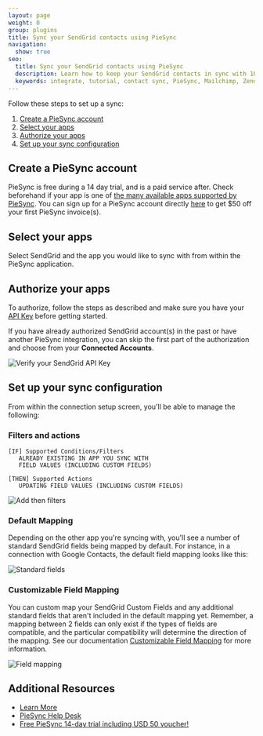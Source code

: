 ```yaml
---
layout: page
weight: 0
group: plugins
title: Sync your SendGrid contacts using PieSync
navigation:
  show: true
seo:
  title: Sync your SendGrid contacts using PieSync
  description: Learn how to keep your SendGrid contacts in sync with 100+ other apps using PieSync
  keywords: integrate, tutorial, contact sync, PieSync, Mailchimp, Zendesk, Salesforce, HubSpot, Quickbooks
---
```


Follow these steps to set up a sync:

1. [Create a PieSync account](#-Create-a-PieSync-account)
2. [Select your apps](#Select-your-apps)
3. [Authorize your apps](#Authorize-your-apps)
4. [Set up your sync configuration](#Set-up-your-sync-configuration)


## Create a PieSync account

PieSync is free during a 14 day trial, and is a paid service after. Check beforehand if your app is one of [the many available apps supported by PieSync](https://www.piesync.com/sendgrid). You can sign up for a PieSync account directly [here](https://app.piesync.com/referrer/2gc9v) to get $50 off your first PieSync invoice(s).


## Select your apps

Select SendGrid and the app you would like to sync with from within the PieSync application.


## Authorize your apps

To authorize, follow the steps as described and make sure you have your [API Key]({{root_url}}/ui/account-and-settings/api-keys/) before getting started.

If you have already authorized SendGrid account(s) in the past or have another PieSync integration, you can skip the first part of the authorization and choose from your **Connected Accounts**.

![]({{root_url}}/img/piesync-verify-api-key.png "Verify your SendGrid API Key")

## Set up your sync configuration

From within the connection setup screen, you'll be able to manage the following:

### Filters and actions

```
[IF] Supported Conditions/Filters
   ALREADY EXISTING IN APP YOU SYNC WITH
   FIELD VALUES (INCLUDING CUSTOM FIELDS)
```

```
[THEN] Supported Actions
   UPDATING FIELD VALUES (INCLUDING CUSTOM FIELDS)
```

![]({{root_url}}/img/piesync-if-then-filters.png "Add then filters")

### Default Mapping

Depending on the other app you're syncing with, you'll see a number of standard SendGrid fields being mapped by default. For instance, in a connection with Google Contacts, the default field mapping looks like this:

![]({{root_url}}/img/piesync-default-fields.png "Standard fields")


### Customizable Field Mapping

You can custom map your SendGrid Custom Fields and any additional standard fields that aren't included in the default mapping yet. Remember, a mapping between 2 fields can only exist if the types of fields are compatible, and the particular compatibility will determine the direction of the mapping. See our documentation [Customizable Field Mapping](https://help.piesync.com/features/new-customizable-field-mapping) for more information.

![]({{root_url}}/img/piesync-field-mapping.png "Field mapping")

## Additional Resources

- [Learn More](https://www.piesync.com/sendgrid/)
- [PieSync Help Desk](https://help.piesync.com/connector-apps/send-grid)
- [Free PieSync 14-day trial including USD 50 voucher!](https://app.piesync.com/referrer/2gc9v)
